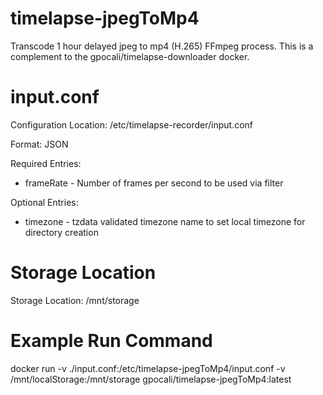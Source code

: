 # timelapse-jpegToMp4
 Transcode 1 hour delayed jpeg to mp4 (H.265) FFmpeg process.  This is a complement to the gpocali/timelapse-downloader docker.
 
# input.conf
Configuration Location: /etc/timelapse-recorder/input.conf

Format: JSON

Required Entries:
 - frameRate - Number of frames per second to be used via filter

Optional Entries:
 - timezone - tzdata validated timezone name to set local timezone for directory creation
 
# Storage Location
 Storage Location: /mnt/storage
 
# Example Run Command
 docker run -v ./input.conf:/etc/timelapse-jpegToMp4/input.conf -v /mnt/localStorage:/mnt/storage gpocali/timelapse-jpegToMp4:latest
